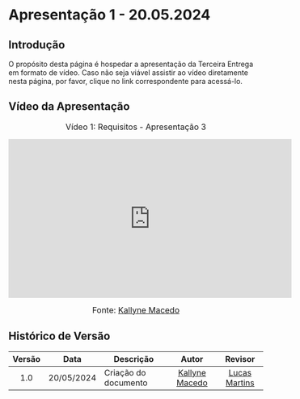 # Apresentação 1 - 20.05.2024

## Introdução

O propósito desta página é hospedar a apresentação da Terceira Entrega em formato de vídeo. Caso não seja viável assistir ao vídeo diretamente nesta página, por favor, clique no link correspondente para acessá-lo.

## Vídeo da Apresentação

<center>

<font size="3"><p>Vídeo 1: Requisitos - Apresentação 3</p></font>

<iframe width="560" height="315" src="https://www.youtube.com/embed/dKipjgIjNpE?si=08SExZQj8gg1sMQE" title="YouTube video player" frameborder="0" allow="accelerometer; autoplay; clipboard-write; encrypted-media; gyroscope; picture-in-picture; web-share" referrerpolicy="strict-origin-when-cross-origin" allowfullscreen></iframe>

<font size="3"><p>Fonte: [Kallyne Macedo](https://github.com/kalipassos) </p></font>

</center>

## Histórico de Versão

| Versão | Data | Descrição | Autor | Revisor
|:------:|:----:|-----------|:-----:|:------:
| 1.0 | 20/05/2024 | Criação do documento | [Kallyne Macedo](https://github.com/kalipassos) | [Lucas Martins](https://github.com/martinsglucas) |